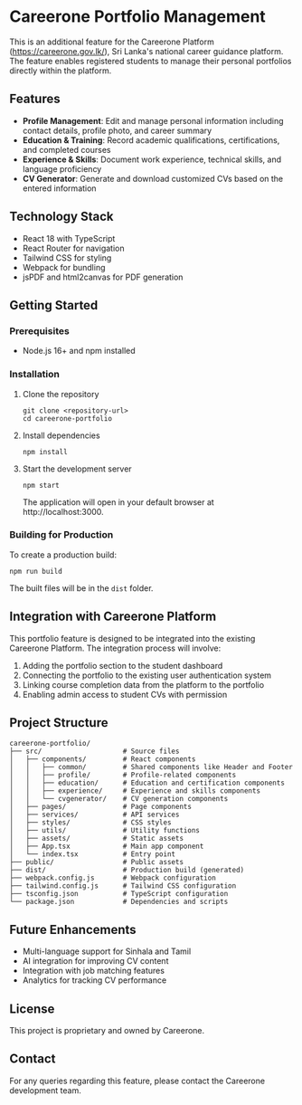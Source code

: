 # Careerone Portfolio Management

This is an additional feature for the Careerone Platform (https://careerone.gov.lk/), Sri Lanka's national career guidance platform. The feature enables registered students to manage their personal portfolios directly within the platform.

## Features

- **Profile Management**: Edit and manage personal information including contact details, profile photo, and career summary
- **Education & Training**: Record academic qualifications, certifications, and completed courses
- **Experience & Skills**: Document work experience, technical skills, and language proficiency
- **CV Generator**: Generate and download customized CVs based on the entered information

## Technology Stack

- React 18 with TypeScript
- React Router for navigation
- Tailwind CSS for styling
- Webpack for bundling
- jsPDF and html2canvas for PDF generation

## Getting Started

### Prerequisites

- Node.js 16+ and npm installed

### Installation

1. Clone the repository
   ```
   git clone <repository-url>
   cd careerone-portfolio
   ```

2. Install dependencies
   ```
   npm install
   ```

3. Start the development server
   ```
   npm start
   ```
   The application will open in your default browser at http://localhost:3000.

### Building for Production

To create a production build:
```
npm run build
```

The built files will be in the `dist` folder.

## Integration with Careerone Platform

This portfolio feature is designed to be integrated into the existing Careerone Platform. The integration process will involve:

1. Adding the portfolio section to the student dashboard
2. Connecting the portfolio to the existing user authentication system
3. Linking course completion data from the platform to the portfolio
4. Enabling admin access to student CVs with permission

## Project Structure

```
careerone-portfolio/
├── src/                    # Source files
│   ├── components/         # React components
│   │   ├── common/         # Shared components like Header and Footer
│   │   ├── profile/        # Profile-related components
│   │   ├── education/      # Education and certification components
│   │   ├── experience/     # Experience and skills components
│   │   └── cvgenerator/    # CV generation components
│   ├── pages/              # Page components
│   ├── services/           # API services
│   ├── styles/             # CSS styles
│   ├── utils/              # Utility functions
│   ├── assets/             # Static assets
│   ├── App.tsx             # Main app component
│   └── index.tsx           # Entry point
├── public/                 # Public assets
├── dist/                   # Production build (generated)
├── webpack.config.js       # Webpack configuration
├── tailwind.config.js      # Tailwind CSS configuration
├── tsconfig.json           # TypeScript configuration
└── package.json            # Dependencies and scripts
```

## Future Enhancements

- Multi-language support for Sinhala and Tamil
- AI integration for improving CV content
- Integration with job matching features
- Analytics for tracking CV performance

## License

This project is proprietary and owned by Careerone.

## Contact

For any queries regarding this feature, please contact the Careerone development team.
